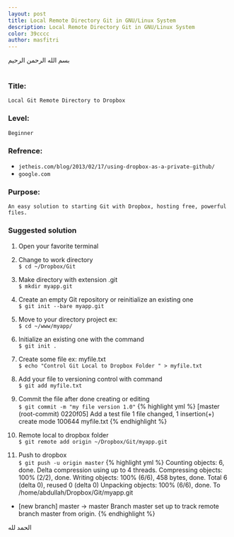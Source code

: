 ```yaml
---
layout: post
title: Local Remote Directory Git in GNU/Linux System
description: Local Remote Directory Git in GNU/Linux System
color: 39cccc
author: masfitri
---
```


بسم الله الرحمن الرحيم
<br/><br/>
### Title: 
`Local Git Remote Directory to Dropbox`<br/>

### Level: 
`Beginner`<br/>

### Refrence:
- `jetheis.com/blog/2013/02/17/using-dropbox-as-a-private-github/` <br/>
- `google.com`

### Purpose:
`An easy solution to starting Git with Dropbox, hosting free, powerful files.`

### Suggested solution
1. Open your favorite terminal
2. Change to work directory<br/>
`$ cd ~/Dropbox/Git`

3. Make directory with extension .git<br/>
`$ mkdir myapp.git` 

4. Create an empty Git repository or reinitialize an existing one<br/>
`$ git init --bare myapp.git`

5. Move to your directory project ex:<br/>
`$ cd ~/www/myapp/`

6. Initialize an existing one with the command<br/>
`$ git init .`

7. Create some file ex: myfile.txt<br/>
`$ echo "Control Git Local to Dropbox Folder " > myfile.txt`
	
8. Add your file to versioning control with command<br/>
`$ git add myfile.txt`
	
9. Commit the file after done creating or editing<br/>
`$ git commit -m "my file version 1.0"`
{% highlight yml %}
[master (root-commit) 0220f05] Add a test file
1 file changed, 1 insertion(+)
create mode 100644 myfile.txt
{% endhighlight %}
	
10. Remote local to dropbox folder<br/>
`$ git remote add origin ~/Dropbox/Git/myapp.git`
	
11. Push to dropbox<br/>
`$ git push -u origin master`
{% highlight yml %}
Counting objects: 6, done.
Delta compression using up to 4 threads.
Compressing objects: 100% (2/2), done.
Writing objects: 100% (6/6), 458 bytes, done.
Total 6 (delta 0), reused 0 (delta 0)
Unpacking objects: 100% (6/6), done.
To /home/abdullah/Dropbox/Git/myapp.git
* [new branch]      master -> master
Branch master set up to track remote branch master from origin.
{% endhighlight %}

الحمد لله